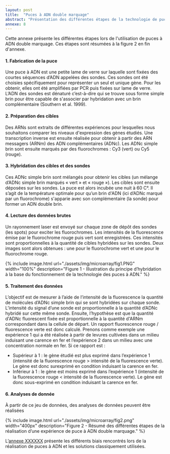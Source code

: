 ```yaml
---
layout: post
title:  "Puces à ADN double marquage"
abstract: "Présentation des différentes étapes de la technologie de puce à ADN double marquage"
annexe: 8
---
```



Cette annexe présente les différentes étapes lors de l'utilisation de puces à ADN double marquage. Ces étapes sont résumées à la figure 2 en fin d'annexe.  

#### 1. Fabrication de la puce

Une puce à ADN est une petite lame de verre sur laquelle sont fixées des courtes séquences d’ADN appelées des sondes. Ces sondes ont été choisies spécifiquement pour représenter un seul et unique gène. Pour les obtenir, elles ont été amplifiées par PCR puis fixées sur lame de verre. L’ADN des sondes est dénaturé c’est-à-dire qui se trouve sous forme simple brin pour être capable de s'associer par hybridation avec un brin complémentaire (Southern et al. 1999).

#### 2. Préparation des cibles

Des ARNs sont extraits de différentes expériences pour lesquelles nous souhaitons comparer les niveaux d'expression des gènes étudiés. Une transcription inverse est ensuite réalisée pour obtenir à partir des ARN messagers (ARNm) des ADN complémentaires (ADNc). Les ADNc simple brin sont ensuite marqués par des fluorochromes : Cy3 (vert) ou Cy5 (rouge).

#### 3. Hybridation des cibles et des sondes

Ces ADNc simple brin sont mélangés pour obtenir les cibles (un mélange d’ADNc simple brin marqués « vert » et « rouge »). Les cibles sont ensuite déposées sur les sondes. La puce est alors incubée une nuit à 60 C°. Il s’agit de la température optimale pour qu’un brin d'ADN (ici d’ADNc marqué par un fluorochrome) s'apparie avec son complémentaire (la sonde) pour former un ADN double brin.

#### 4. Lecture des données brutes

Un rayonnement laser est envoyé sur chaque zone de dépôt des sondes (les spots) pour exciter les fluorochromes. Les intensités de la fluorescence émise par le fluorochrome rouge puis vert sont enregistrées. Ces intensités sont proportionnelles à la quantité de cibles hybridées sur les sondes. Deux images sont alors obtenues : une pour le fluorochrome vert et une pour le fluorochrome rouge.

{% include image.html url="./assets/img/microarray/fig1.PNG" width="100%" description="Figure 1 - Illustration du principe d’hybridation à la base du fonctionnement de la technologie des puces à ADN." %}


#### 5. Traitement des données

L’objectif est de mesurer à l’aide de l’intensité de la fluorescence la quantité de molécules d’ADNc simple brin qui se sont hybridées sur chaque sonde. L’intensité du signal d’une sonde est proportionnelle à la quantité d’ADNc hybridé sur cette même sonde. Ensuite, l’hypothèse est que la quantité d'ADNc fluorescent fixée est proportionnelle à la quantité d'ARNm correspondant dans la cellule de départ. Un rapport fluorescence rouge / fluorescence verte est donc calculé. Prenons comme exemple une expérience 1 qui a été réalisée à partir de levures cultivées dans un milieu induisant une carence en fer et l’expérience 2 dans un milieu avec une concentration normale en fer. Si ce rapport est : 

- Supérieur à 1 : le gène étudié est plus exprimé dans l’expérience 1 (intensité de la fluorescence rouge > intensité de la fluorescence verte). Le gène est donc surexprimé en condition induisant la carence en fer. 
- Inférieur à 1 : le gène est moins exprimé dans l’expérience 1 (intensité de la fluorescence rouge < intensité de la fluorescence verte). Le gène est donc sous-exprimé en condition induisant la carence en fer.

#### 6. Analyses de donnée
À partir de ce jeu de données, des analyses de données peuvent être réalisées

{% include image.html url="./assets/img/microarray/fig2.png" width="400px" description="Figure 2 - Résumé des différentes étapes de la réalisation d’une expérience de puce à ADN double marquage." %}

L’[annexe XXXXXX](./annexes/biaisPuces/)  présente les différents biais rencontrés lors de la réalisation de puces à ADN et les solutions classiquement utilisées.
